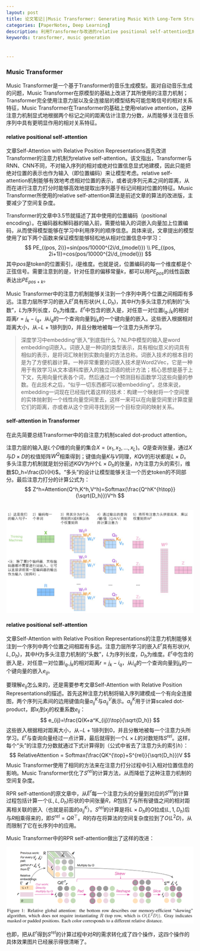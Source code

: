 ```yaml
---
layout: post
title: 论文笔记||Music Transformer: Generating Music With Long-Term Structure
categories: [PaperNotes, Deep Learning]
description: 利用Transformer与改进的relative positional self-attention生成较长音乐片段
keywords: transformer, music generation


---
```


### Music Transformer

Music Transformer是一个基于Transformer的音乐生成模型。面对自动音乐生成的问题，Music Transformer在原模型的基础上改进了其所使用的注意力机制；Transformer完全使用注意力层以及全连接层的模型结构可能忽略信号的相对关系特征，Music Transformer在Transformer的基础上使用relative attention，这种注意力机制显式地根据两个标记之间的距离估计注意力分数，从而能够关注在音乐序列中具有更明显作用的相对关系特征。

#### relative positional self-attention

文章Self-Attention with Relative Position Representations首先改进Transformer的注意力机制为relative self-attention。该文指出，Transformer与RNN、CNN不同，不对输入序列的相对或绝对位置信息显式地建模，因此只能把绝对位置的表示也作为输入（即位置编码）来让模型考虑。relative self-attention机制能够有效地考虑相对位置的表示，或者说序列元素之间的距离，从而在进行注意力打分时能够高效地提取出序列基于标记间相对位置的特征。Music Transformer所使用的relative self-attention算法是前述文章的算法的改进版，主要减少了空间复杂度。

Transformer的文章中3.5节就描述了其中使用的位置编码（positional encoding）。在编码器和解码器的输入前，需要给输入的词嵌入向量加上位置编码，从而使得模型能够在学习中利用序列的顺序信息。具体来说，文章提出的模型使用了如下两个函数来保证模型能够轻松地从相对位置信息中学习：
$$
PE_{(pos, 2i)}=sin(pos/10000^{2i/d_{model}}) \\
PE_{(pos, 2i+1)}=cos(pos/10000^{2i/d_{model}})
$$
其中$pos$是token的位置索引，$i$是维度。也就是说，位置编码的每一个维度都是个正弦信号。需要注意到的是，针对任意的偏移常量$k$，都可以用$PE_{pos}$的线性函数表达出$PE_{pos+k}$。

Music Transformer中的注意力机制能够关注到一个序列中两个位置之间相距有多远。注意力层所学习的嵌入$E^r$具有形状$(H,L,D_h)$，其中$H$为多头注意力机制的“头数”，$L$为序列长度，$D_h$为维度。$E^r$中包含的嵌入是，对任意一对位置$i_q,j_k$的相对距离$r=j_k-i_q$，从$i_q$的一个查询向量到$j_k$的一个键向量的嵌入。这些嵌入根据相对距离大小，从$-L+1$排列到0，并且分散地被每一个注意力头所学习。

> 深度学习中embedding“嵌入”到底指什么？NLP中模型的输入是word embedding词嵌入。词嵌入是一种词的类型表示，具有相似意义的词具有相似的表示，是将词汇映射到实数向量的方法总称。词嵌入技术的根本目的是为了方便机器计算。一种非常重要的词嵌入技术是Word2Vec，它是一种用于有效学习从文本语料库嵌入的独立词语的统计方法；核心思想是基于上下文，先用向量代表各个词，然后通过一个预测目标函数学习这些向量的参数。在此技术之后，“似乎一切东西都可以被embedding”。总体来说，embedding一词现在已经指代着这样的技术：构建一个映射将一个空间里的实体抛射到一个线性向量空间里去，这样一来可以在向量空间里计算度量它们的距离，亦或者从这个空间寻找到另一个目标空间的映射关系。

#### self-attention in Transformer

在此先简要总结Transformer中的自注意力机制scaled dot-product attention。

注意力层的输入是$L$个$D$维的向量的集合$X=(x_1,x_2,...,x_L)$。$Q$是查询张量，通过$X$与$D\times D$的权值矩阵$W^Q$相乘得到；键值向量$K$与$V$同理，$KQV$的形状都是$L\times D$。多头注意力机制就是划分前述$KQV$为$H$个$L\times D_h$的张量，$h$为注意力头的索引，维数$D_h=\frac{D}{H}$。“多头”的设计让模型能够关注一个历史token的不同部分。最后注意力打分的计算公式为：
$$
Z^h=Attention(Q^h,K^h,V^h)=Softmax(\frac{Q^hK^{h\top}}{\sqrt{D_h}})V^h
$$

<br>

<img src="images/transformer4.png" div align=center/>

#### relative positional self-attention

文章Self-Attention with Relative Position Representations的注意力机制能够关注到一个序列中两个位置之间相距有多远。注意力层所学习的嵌入$E^r$具有形状$(H,L,D_h)$，其中$H$为多头注意力机制的“头数”，$L$为序列长度，$D_h$为维度。$E^r$中包含的嵌入是，对任意一对位置$i_q,j_k$的相对距离$r=j_k-i_q$，从$i_q$的一个查询向量到$j_k$的一个键向量的嵌入$e_{ij}$。

要理解$e_{ij}$怎么来的，还是需要参考文章Self-Attention with Relative Position Representations的描述。首先这种注意力机制将输入序列建模成一个有向全连接图，两个序列元素间的边用键值向量$a^K_{ij}$与$a^V_{ij}$表示。$a^K_{ij}$用于计算scaled dot-product，即$x_i$到$x_j$的权重系数$e_{ij}$：
$$
e_{ij}=\frac{Q(K+a^K_{ij})\top}{\sqrt{D_h}}
$$
这些嵌入根据相对距离大小，从$-L+1$排列到0，并且分散地被每一个注意力头所学习。$E^r$与查询向量经过一点计算，最后就得到一个$L\times L$的对数矩阵$S^{rel}$。这样，每个“头”的注意力分数就通过下式计算得到（公式中省去了注意力头的索引$h$）：
$$
RelativeAttention = Softmax(\frac{QK^{\top}+S^{rel}}{\sqrt{D_h}})V
$$
Music Transformer使用了相同的方法来在注意力打分过程中引入相对位置信息的影响。Music Transformer优化了$S^{rel}$的计算方法，从而降低了这种注意力机制的空间复杂度。

RPR self-attention的原文章中，从$E^r$每一个注意力头的分量到对应的$S^{rel}$的计算过程包括计算一个$(L,L,D_h)$形状的中间张量$R$，$R$包括了与所有键值之间的相对距离相关联的嵌入（也就是前面的$a^K_{ij}$）。$S^{rel}$的计算是将$L\times D_h$的$Q$拉成$(L,1,D_h)$后与$R$相乘得来的，即$S^{rel}=QR^{\top}$。$R$的存在将算法的空间复杂度拉到了$O(L^2D)$，从而限制了它在长序列中的应用。

Music Transformer中的RPR self-attention做出了这样的改进：

<img src="images/musictransformer.png" div align=center/>

也即，把从$E^r$得到$S^{rel}$的计算过程中对$R$的需求转化成了四个操作，这四个操作的具体效果图片已经展示得很清晰了。